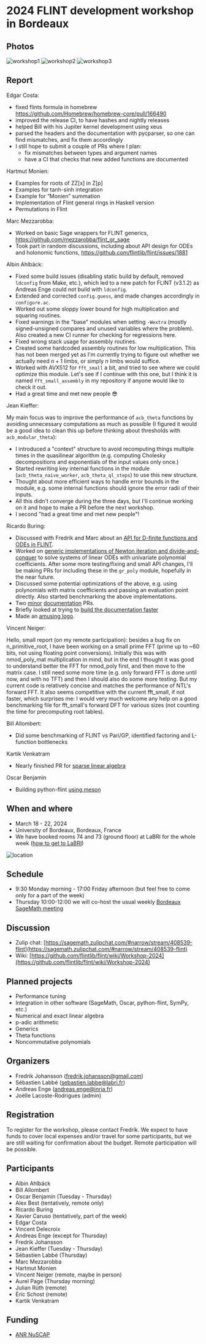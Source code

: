 # 2024 FLINT development workshop in Bordeaux

## Photos

![workshop1](https://github.com/flintlib/flintlib.github.io/assets/368838/37c1cdd3-269e-4663-8fae-cc0fdd4487d7)
![workshop2](https://github.com/flintlib/flintlib.github.io/assets/368838/a9aa5d20-fd47-4895-9add-05f7e8adeeeb)
![workshop3](https://github.com/flintlib/flintlib.github.io/assets/368838/6079702b-461d-41da-87e4-053951ba0953)

## Report

Edgar Costa:

* fixed flints formula in homebrew https://github.com/Homebrew/homebrew-core/pull/166490
* improved the release CI, to have hashes and nightly releases
* helped Bill with his Jupiter kernel development using xeus
* parsed the headers and the documentation with pycparser, so one can find mismatches, and fix them accordingly
* I still hope to submit a couple of PRs where I plan:
  * fix mismatches between types and argument names
  * have a CI that checks that new added functions are documented

Hartmut Monien:

- Examples for roots of ZZ[x] in Z[p]
- Examples for tanh-sinh integration
- Example for “Monien” summation
- Implementation of Flint general rings in Haskell version
- Permutations in Flint

Marc Mezzarobba:

* Worked on basic Sage wrappers for FLINT generics, https://github.com/mezzarobba/flint_gr_sage
* Took part in random discussions, including about API design for ODEs and holonomic functions, https://github.com/flintlib/flint/issues/1881

Albin Ahlbäck:

- Fixed some build issues (disabling static build by default, removed `ldconfig` from Make, etc.), which led to a new patch for FLINT (v3.1.2) as Andreas Enge could not build with `ldconfig`.
- Extended and corrected `config.guess`, and made changes accordingly in `configure.ac`.
- Worked out some sloppy lower bound for high multiplication and squaring routines.
- Fixed warnings in the "base" modules when setting `-Wextra` (mostly signed-unsigned compares and unused variables where the problem). Also created a new CI runner for checking for regressions here.
- Fixed wrong stack usage for assembly routines.
- Created some hardcoded assembly routines for low multiplication. This has not been merged yet as I'm currently trying to figure out whether we actually need $n + 1$ limbs, or simply $n$ limbs would suffice.
- Worked with AVX512 for `fft_small` a bit, and tried to see where we could optimize this module. Let's see if I continue with this one, but I think it is named `fft_small_assembly` in my repository if anyone would like to check it out.
- Had a great time and met new people :sunglasses:

Jean Kieffer:

My main focus was to improve the performance of `acb_theta` functions by avoiding unnecessary computations as much as possible (I figured it would be a good idea to clean this up before thinking about thresholds with `acb_modular_theta`):
- I introduced a "context" structure to avoid recomputing things multiple times in the quasilinear algorithm (e.g. computing Cholesky decompositions and exponentials of the input values only once.)
- Started rewriting key internal functions in the module (`acb_theta_naive_worker`, `acb_theta_ql_steps`) to use this new structure.
- Thought about more efficient ways to handle error bounds in the module, e.g. some internal functions should ignore the error radii of their inputs.
- All this didn't converge during the three days, but I'll continue working on it and hope to make a PR before the next workshop.
- I second "had a great time and met new people"!

Ricardo Buring:

- Discussed with Fredrik and Marc about an [API for D-finite functions and ODEs in FLINT](https://github.com/flintlib/flint/issues/1881).
- Worked on [generic implementations of Newton iteration and divide-and-conquer](https://gitlab.inria.fr/ricardo-thomas.buring/d-finite-fun) to solve systems of linear ODEs with univariate polynomial coefficients. After some more testing/fixing and small API changes, I'll be making PRs for including these in the `gr_poly` module, hopefully in the near future.
- Discussed some potential optimizations of the above, e.g. using polynomials with matrix coefficients and passing an evaluation point directly. Also started benchmarking the above implementations.
- Two [minor](https://github.com/flintlib/flint/pull/1859) [documentation](https://github.com/flintlib/flint/pull/1860) PRs.
- Briefly looked at trying to [build the documentation faster](https://sagemath.zulipchat.com/#narrow/stream/408539-flint/topic/building.20the.20docs.20faster)
- Made an [amusing logo](https://sagemath.zulipchat.com/#narrow/stream/408539-flint/topic/logo/near/427644504).

Vincent Neiger:

Hello, small report (on my remote participation):
besides a bug fix on n_primitive_root, I have been working on a small prime FFT (prime up to ~60 bits, not using floating point conversions). Initially this was with nmod_poly_mat multiplication in mind, but in the end I thought it was good to understand better the FFT for nmod_poly first, and then move to the matrix case. I still need some more time (e.g. only forward FFT is done until now, and with no TFT) and then I should also do some more testing. But my current code is relatively concise and matches the performance of NTL's forward FFT. It also seems competitive with the current fft_small, if not faster, which surprises me: I would very much welcome any help on a good benchmarking file for fft_small's forward DFT for various sizes (not counting the time for precomputing root tables).

Bill Allombert:

- Did some benchmarking of FLINT vs Pari/GP, identified factoring and L-function bottlenecks

Kartik Venkatram

- Nearly finished PR for [sparse linear algebra](https://github.com/flintlib/flint/pull/1845)

Oscar Benjamin

- Building python-flint [using meson](https://github.com/flintlib/python-flint/pull/129)

## When and where

* March 18 - 22, 2024
* University of Bordeaux, Bordeaux, France
* We have booked rooms 74 and 73 (ground floor) at LaBRI for the whole week ([how to get to LaBRI](https://www.labri.fr/en/presentation/coming-labri))

![location](https://github.com/flintlib/flintlib.github.io/assets/368838/a2469343-f13b-4cf0-823d-a9d48fdcad0e)

## Schedule

* 9:30 Monday morning - 17:00 Friday afternoon (but feel free to come only for a part of the week)
* Thursday 10:00-12:00 we will co-host the usual weekly [Bordeaux SageMath meeting](https://wiki.sagemath.org/thursdaysbdx)

## Discussion

* Zulip chat: [https://sagemath.zulipchat.com/#narrow/stream/408539-flint](https://sagemath.zulipchat.com/#narrow/stream/408539-flint)
* Wiki: [https://github.com/flintlib/flint/wiki/Workshop-2024](https://github.com/flintlib/flint/wiki/Workshop-2024)

## Planned projects

* Performance tuning
* Integration in other software (SageMath, Oscar, python-flint, SymPy, etc.)
* Numerical and exact linear algebra
* p-adic arithmetic
* Generics
* Theta functions
* Noncommutative polynomials

## Organizers

* Fredrik Johansson (<fredrik.johansson@gmail.com>)
* Sébastien Labbé (<sebastien.labbe@labri.fr>)
* Andreas Enge (<andreas.enge@inria.fr>)
* Joëlle Lacoste-Rodrigues (admin)

## Registration

To register for the workshop, please contact Fredrik. We expect to have funds to cover local expenses and/or travel for some participants, but we are still waiting for confirmation about the budget. Remote participation will be possible.

## Participants

* Albin Ahlbäck
* Bill Allombert
* Oscar Benjamin (Tuesday - Thursday)
* Alex Best (tentatively, remote only)
* Ricardo Buring
* Xavier Caruso (tentatively, part of the week)
* Edgar Costa
* Vincent Delecroix
* Andreas Enge (except for Thursday)
* Fredrik Johansson
* Jean Kieffer (Tuesday - Thursday)
* Sébastien Labbé (Thursday)
* Marc Mezzarobba
* Hartmut Monien
* Vincent Neiger (remote, maybe in person)
* Aurel Page (Thursday morning)
* Julian Rüth (remote)
* Éric Schost (remote)
* Kartik Venkatram

## Funding

* [ANR NuSCAP](https://nuscap.gitlabpages.inria.fr/index.html)
